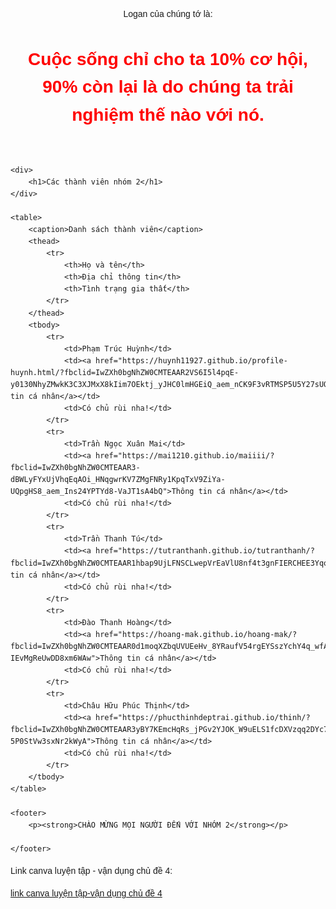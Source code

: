  
<html lang="vi">
<head>
    <meta charset="UTF-8">
    <meta name="viewport" content="width=device-width, initial-scale=1.0">
    <title>Nhóm 2</title>
    <style>
        body {
            font-family: Arial, sans-serif;
            line-height: 1.6;
        }
        h1 {
            color: red;
        }
        table {
            width: 100%;
            border-collapse: collapse;
        }
        table, th, td {
            border: 1px solid black;
        }
        th, td {
            padding: 8px;
            text-align: left;
        }
        caption {
            font-weight: bold;
            margin-bottom: 10px;
        }
    </style>
</head>
<body>  
    <header>
        <p>Logan của chúng tớ là:</p>
        <h1>
            <div class="logan">
                <strong>Cuộc sống chỉ cho ta 10% cơ hội, 90% còn lại là do chúng ta trải nghiệm thế nào với nó.</strong>
            </div>
        </h1>
    </header>

    <div>
        <h1>Các thành viên nhóm 2</h1>
    </div>

    <table>
        <caption>Danh sách thành viên</caption> 
        <thead>
            <tr>
                <th>Họ và tên</th>
                <th>Địa chỉ thông tin</th>
                <th>Tình trạng gia thất</th>
            </tr>
        </thead>
        <tbody>
            <tr>
                <td>Phạm Trúc Huỳnh</td>
                <td><a href="https://huynh11927.github.io/profile-huynh.html/?fbclid=IwZXh0bgNhZW0CMTEAAR2VS6I5l4pqE-y0130NhyZMwkK3C3XJMxX8kIim7OEktj_yJHC0lmHGEiQ_aem_nCK9F3vRTMSP5U5Y27sUQQ">Thông tin cá nhân</a></td>
                <td>Có chủ rùi nha!</td>
            </tr>
            <tr>
                <td>Trần Ngọc Xuân Mai</td>
                <td><a href="https://mai1210.github.io/maiiii/?fbclid=IwZXh0bgNhZW0CMTEAAR3-dBWLyFYxUjVhqEqAOi_HNqgwrKV7ZMgFNRy1KpqTxV9ZiYa-UQpgHS8_aem_Ins24YPTYd8-VaJT1sA4bQ">Thông tin cá nhân</a></td>
                <td>Có chủ rùi nha!</td>
            </tr>
            <tr>
                <td>Trần Thanh Tú</td>
                <td><a href="https://tutranthanh.github.io/tutranthanh/?fbclid=IwZXh0bgNhZW0CMTEAAR1hbap9UjLFNSCLwepVrEaVlU8nf4t3gnFIERCHEE3YqoDpO8DiHBV_Sbg_aem_PvGUgO4lPrerT3AJgUUazw">Thông tin cá nhân</a></td>
                <td>Có chủ rùi nha!</td>
            </tr>
            <tr>
                <td>Đào Thanh Hoàng</td>
                <td><a href="https://hoang-mak.github.io/hoang-mak/?fbclid=IwZXh0bgNhZW0CMTEAAR0d1moqXZbqUVUEeHv_8YRaufV54rgEYSszYchY4q_wfAdAzLgPHdmDPoo_aem_eJu-IEvMgReUwDD8xm6WAw">Thông tin cá nhân</a></td>
                <td>Có chủ rùi nha!</td>
            </tr>
            <tr>
                <td>Châu Hữu Phúc Thịnh</td>
                <td><a href="https://phucthinhdeptrai.github.io/thinh/?fbclid=IwZXh0bgNhZW0CMTEAAR3yBY7KEmcHqRs_jPGv2YJOK_W9uELS1fcDXVzqq2DYc7HsFavKezIjawA_aem_Ock6-5P0StVw3sxNr2kWyA">Thông tin cá nhân</a></td>
                <td>Có chủ rùi nha!</td>
            </tr>
        </tbody>
    </table>

    <footer>
        <p><strong>CHÀO MỪNG MỌI NGƯỜI ĐẾN VỚI NHÓM 2</strong></p>
        
    </footer>
<p>Link canva luyện tập - vận dụng chủ đề 4:</p>
<p><a href="https://www.canva.com/design/DAGWUroCPRw/ZP-bIm_3tR4j89o0AFxTkA/edit?utm_content=DAGWUroCPRw&utm_campaign=designshare&utm_medium=link2&utm_source=sharebutton"> link canva luyện tập-vận dụng chủ đề 4</a></p>
</body>  
</html>

